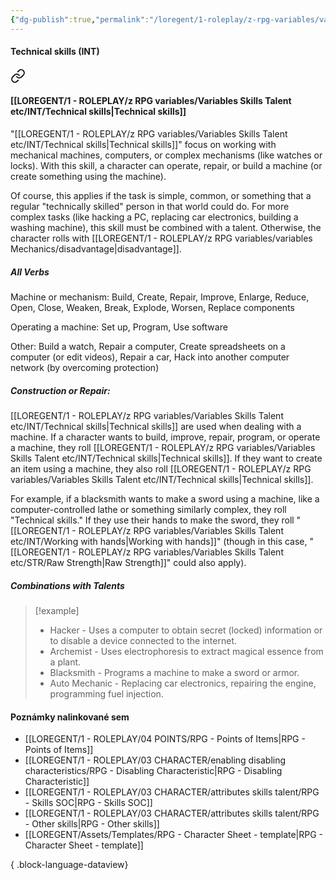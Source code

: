 ```yaml
---
{"dg-publish":true,"permalink":"/loregent/1-roleplay/z-rpg-variables/variables-skills-talent-etc/int/technical-skills/"}
---
```



#### Technical skills (INT)

<div class="transclusion internal-embed is-loaded"><a class="markdown-embed-link" href="/loregent/1-roleplay/03-character/attributes-skills-talent/rpg-skills-int/#technical-skills" aria-label="Open link"><svg xmlns="http://www.w3.org/2000/svg" width="24" height="24" viewBox="0 0 24 24" fill="none" stroke="currentColor" stroke-width="2" stroke-linecap="round" stroke-linejoin="round" class="svg-icon lucide-link"><path d="M10 13a5 5 0 0 0 7.54.54l3-3a5 5 0 0 0-7.07-7.07l-1.72 1.71"></path><path d="M14 11a5 5 0 0 0-7.54-.54l-3 3a5 5 0 0 0 7.07 7.07l1.71-1.71"></path></svg></a><div class="markdown-embed">



#### [[LOREGENT/1 - ROLEPLAY/z RPG variables/Variables Skills Talent etc/INT/Technical skills\|Technical skills]]

"[[LOREGENT/1 - ROLEPLAY/z RPG variables/Variables Skills Talent etc/INT/Technical skills\|Technical skills]]" focus on working with mechanical machines, computers, or complex mechanisms (like watches or locks). With this skill, a character can operate, repair, or build a machine (or create something using the machine).

Of course, this applies if the task is simple, common, or something that a regular "technically skilled" person in that world could do. For more complex tasks (like hacking a PC, replacing car electronics, building a washing machine), this skill must be combined with a talent. Otherwise, the character rolls with [[LOREGENT/1 - ROLEPLAY/z RPG variables/variables Mechanics/disadvantage\|disadvantage]].

##### All Verbs

Machine or mechanism: 
Build, Create, Repair, Improve, Enlarge, Reduce, Open, Close, Weaken, Break, Explode, Worsen, Replace components

Operating a machine: 
Set up, Program, Use software

Other: 
Build a watch, Repair a computer, Create spreadsheets on a computer (or edit videos), Repair a car, Hack into another computer network (by overcoming protection)

##### Construction or Repair:

[[LOREGENT/1 - ROLEPLAY/z RPG variables/Variables Skills Talent etc/INT/Technical skills\|Technical skills]] are used when dealing with a machine. If a character wants to build, improve, repair, program, or operate a machine, they roll [[LOREGENT/1 - ROLEPLAY/z RPG variables/Variables Skills Talent etc/INT/Technical skills\|Technical skills]]. If they want to create an item using a machine, they also roll [[LOREGENT/1 - ROLEPLAY/z RPG variables/Variables Skills Talent etc/INT/Technical skills\|Technical skills]].

For example, if a blacksmith wants to make a sword using a machine, like a computer-controlled lathe or something similarly complex, they roll "Technical skills." If they use their hands to make the sword, they roll "[[LOREGENT/1 - ROLEPLAY/z RPG variables/Variables Skills Talent etc/INT/Working with hands\|Working with hands]]" (though in this case, "[[LOREGENT/1 - ROLEPLAY/z RPG variables/Variables Skills Talent etc/STR/Raw Strength\|Raw Strength]]" could also apply).

##### Combinations with Talents

> [!example]
> * Hacker - Uses a computer to obtain secret (locked) information or to disable a device connected to the internet.
> * Archemist - Uses electrophoresis to extract magical essence from a plant.
> * Blacksmith - Programs a machine to make a sword or armor.
> * Auto Mechanic - Replacing car electronics, repairing the engine, programming fuel injection.


</div></div>

#### Poznámky nalinkované sem
- [[LOREGENT/1 - ROLEPLAY/04 POINTS/RPG - Points of Items\|RPG - Points of Items]]
- [[LOREGENT/1 - ROLEPLAY/03 CHARACTER/enabling disabling characteristics/RPG - Disabling Characteristic\|RPG - Disabling Characteristic]]
- [[LOREGENT/1 - ROLEPLAY/03 CHARACTER/attributes skills talent/RPG - Skills SOC\|RPG - Skills SOC]]
- [[LOREGENT/1 - ROLEPLAY/03 CHARACTER/attributes skills talent/RPG - Other skills\|RPG - Other skills]]
- [[LOREGENT/Assets/Templates/RPG - Character Sheet - template\|RPG - Character Sheet - template]]

{ .block-language-dataview}
